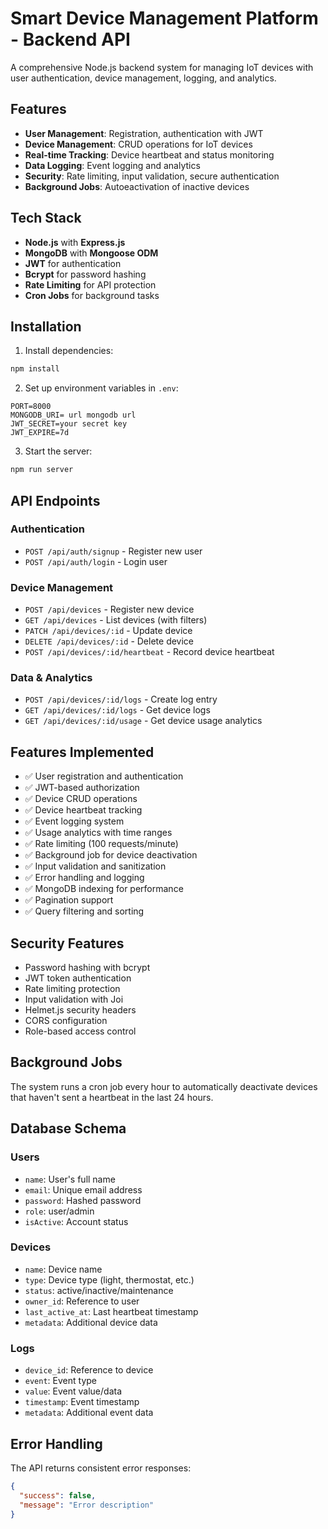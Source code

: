 # Smart Device Management Platform - Backend API

A comprehensive Node.js backend system for managing IoT devices with user authentication, device management, logging, and analytics.

## Features

- **User Management**: Registration, authentication with JWT
- **Device Management**: CRUD operations for IoT devices
- **Real-time Tracking**: Device heartbeat and status monitoring
- **Data Logging**: Event logging and analytics
- **Security**: Rate limiting, input validation, secure authentication
- **Background Jobs**: Autoeactivation of inactive devices

## Tech Stack

- **Node.js** with **Express.js**
- **MongoDB** with **Mongoose ODM**
- **JWT** for authentication
- **Bcrypt** for password hashing
- **Rate Limiting** for API protection
- **Cron Jobs** for background tasks

## Installation

1. Install dependencies:
```bash
npm install
```

2. Set up environment variables in `.env`:
```
PORT=8000
MONGODB_URI= url mongodb url
JWT_SECRET=your secret key
JWT_EXPIRE=7d
```

3. Start the server:
```bash
npm run server
```

## API Endpoints

### Authentication
- `POST /api/auth/signup` - Register new user
- `POST /api/auth/login` - Login user

### Device Management
- `POST /api/devices` - Register new device
- `GET /api/devices` - List devices (with filters)
- `PATCH /api/devices/:id` - Update device
- `DELETE /api/devices/:id` - Delete device
- `POST /api/devices/:id/heartbeat` - Record device heartbeat

### Data & Analytics
- `POST /api/devices/:id/logs` - Create log entry
- `GET /api/devices/:id/logs` - Get device logs
- `GET /api/devices/:id/usage` - Get device usage analytics



## Features Implemented

- ✅ User registration and authentication
- ✅ JWT-based authorization
- ✅ Device CRUD operations
- ✅ Device heartbeat tracking
- ✅ Event logging system
- ✅ Usage analytics with time ranges
- ✅ Rate limiting (100 requests/minute)
- ✅ Background job for device deactivation
- ✅ Input validation and sanitization
- ✅ Error handling and logging
- ✅ MongoDB indexing for performance
- ✅ Pagination support
- ✅ Query filtering and sorting

## Security Features

- Password hashing with bcrypt
- JWT token authentication
- Rate limiting protection
- Input validation with Joi
- Helmet.js security headers
- CORS configuration
- Role-based access control

## Background Jobs

The system runs a cron job every hour to automatically deactivate devices that haven't sent a heartbeat in the last 24 hours.

## Database Schema

### Users
- `name`: User's full name
- `email`: Unique email address
- `password`: Hashed password
- `role`: user/admin
- `isActive`: Account status

### Devices
- `name`: Device name
- `type`: Device type (light, thermostat, etc.)
- `status`: active/inactive/maintenance
- `owner_id`: Reference to user
- `last_active_at`: Last heartbeat timestamp
- `metadata`: Additional device data

### Logs
- `device_id`: Reference to device
- `event`: Event type
- `value`: Event value/data
- `timestamp`: Event timestamp
- `metadata`: Additional event data

## Error Handling

The API returns consistent error responses:
```json
{
  "success": false,
  "message": "Error description"
}
```

